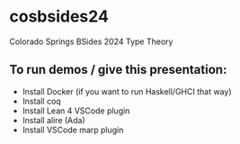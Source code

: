 # cosbsides24
Colorado Springs BSides 2024 Type Theory

## To run demos / give this presentation:

* Install Docker (if you want to run Haskell/GHCI that way)
* Install coq
* Install Lean 4 VSCode plugin
* Install alire (Ada)
* Install VSCode marp plugin
